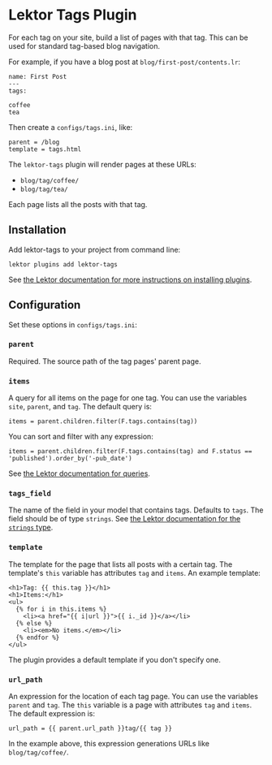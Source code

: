 # Lektor Tags Plugin

For each tag on your site, build a list of pages with that tag. This can be used for standard tag-based blog navigation.

For example, if you have a blog post at `blog/first-post/contents.lr`:

```
name: First Post
---
tags:

coffee
tea
```

Then create a `configs/tags.ini`, like:

```
parent = /blog
template = tags.html
```

The `lektor-tags` plugin will render pages at these URLs:

* `blog/tag/coffee/`
* `blog/tag/tea/`

Each page lists all the posts with that tag.

## Installation

Add lektor-tags to your project from command line:

```
lektor plugins add lektor-tags
```

See [the Lektor documentation for more instructions on installing plugins](https://www.getlektor.com/docs/plugins/).

## Configuration

Set these options in `configs/tags.ini`:

### `parent`

Required. The source path of the tag pages' parent page.

### `items`

A query for all items on the page for one tag. You can use the variables `site`, `parent`, and `tag`. The default query is:

```
items = parent.children.filter(F.tags.contains(tag))
```

You can sort and filter with any expression:

```
items = parent.children.filter(F.tags.contains(tag) and F.status == 'published').order_by('-pub_date')
```

See [the Lektor documentation for queries](https://www.getlektor.com/docs/api/db/query/).

### `tags_field`

The name of the field in your model that contains tags. Defaults to `tags`. The field should be of type `strings`. See [the Lektor documentation for the `strings` type](https://www.getlektor.com/docs/api/db/types/strings/).

### `template`

The template for the page that lists all posts with a certain tag. The template's `this` variable has attributes `tag` and `items`. An example template:

```
<h1>Tag: {{ this.tag }}</h1>
<h1>Items:</h1>
<ul>
  {% for i in this.items %}
    <li><a href="{{ i|url }}">{{ i._id }}</a></li>
  {% else %}
    <li><em>No items.</em></li>
  {% endfor %}
</ul>
```

The plugin provides a default template if you don't specify one.

### `url_path`

An expression for the location of each tag page. You can use the variables `parent` and `tag`. The `this` variable is a page with attributes `tag` and `items`. The default expression is:

```
url_path = {{ parent.url_path }}tag/{{ tag }}
```

In the example above, this expression generations URLs like `blog/tag/coffee/`.
